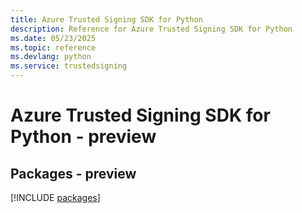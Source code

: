 ```yaml
---
title: Azure Trusted Signing SDK for Python
description: Reference for Azure Trusted Signing SDK for Python
ms.date: 05/23/2025
ms.topic: reference
ms.devlang: python
ms.service: trustedsigning
---
```

# Azure Trusted Signing SDK for Python - preview
## Packages - preview
[!INCLUDE [packages](trusted-signing-index.md)]